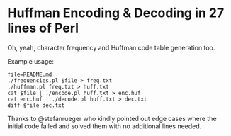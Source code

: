 Huffman Encoding & Decoding in 27 lines of Perl
===============================================

Oh, yeah, character frequency and Huffman code table generation too.

Example usage:

    file=README.md
    ./frequencies.pl $file > freq.txt
    ./huffman.pl freq.txt > huff.txt
    cat $file | ./encode.pl huff.txt > enc.huf
    cat enc.huf | ./decode.pl huff.txt > dec.txt
    diff $file dec.txt

Thanks to @stefanrueger who kindly pointed out edge cases where the initial code failed and solved them with no additional lines needed.
